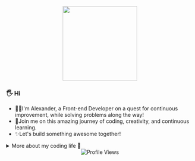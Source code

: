 <div align="center">
  <img src="https://media.tenor.com/-hWWcfwUzTAAAAAi/when-you.gif" width="200"/>
</div>

### 🖐️ Hi

- 👨‍💻I'm Alexander, a Front-end Developer on a quest for continuous improvement, while solving problems along the way! </br>
- 🤝Join me on this amazing journey of coding, creativity, and continuous learning. </br>
- ✨Let's build something awesome together!

 <details>
  <summary> More about my coding life 🚀 </summary>

### Navigation

- [About Me](#about-me-)
- [Technology Stack](#technology-stack-)
- [How to reach me](#how-to-reach-me-)

---

<div align="center">
  <img src="https://media.tenor.com/vZZEPrwfe6AAAAAi/happy-amine.gif" width="200"/> </br>
</div>

### About Me :

- :man_technologist: I am a Front-end developer looking for new experiences and professional growth.
- :mortar_board: Holder of a JavaScript certification, showcasing proficiency in fundamental web development.

 <details>
  <summary> Click here to view JS certification </summary>
 </br>
   
  <div align="center">
    <img src="https://i.ibb.co/sbjLfCs/IMG-6411.png"/> </br>
  </div>
 </details>
 
---

<div align="center">
  <img src="https://media.tenor.com/yS3AotsDZmgAAAAi/animation-boy.gif" width="200"/> </br>
</div>

### Technology Stack :

<div>
  <img src="https://www.svgrepo.com/show/349402/html5.svg" title="HTML5" alt="HTML" width="45" height="45"/>
  <img src="https://www.svgrepo.com/show/349330/css3.svg"  title="CSS3" alt="CSS" width="45" height="45"/>
  <img src="https://www.svgrepo.com/show/349502/sass.svg" title="Sass" alt="Sass" width="45" height="45"/>
  <img src="https://www.svgrepo.com/show/355081/js.svg" title="JavaScript" alt="JavaScript" width="45" height="45"/>
  <img src="https://www.svgrepo.com/show/452242/jquery.svg" title="Jquery" alt="Jquery" width="45" height="45"/>
  <img src="https://www.svgrepo.com/show/354259/react.svg" title="React" alt="React" width="45" height="45"/>
  <img src="https://www.svgrepo.com/show/452093/redux.svg" title="Redux Toolkit" alt=Redux width="45" height="45"/>
  <img src="https://www.svgrepo.com/show/303600/typescript-logo.svg" title="Typescript" alt="Typescript" width="45" height="45"/>
  <img src="https://www.svgrepo.com/show/354007/lodash.svg" title="Lodash" alt="Lodash" width="45" height="45"/>
  <img src="https://www.svgrepo.com/show/331724/github-code-source.svg" title="Git" alt="Git" width="45" height="45"/>
  <img src="https://www.svgrepo.com/show/303440/gulp-logo.svg" title="Gulp" alt="Gulp" width="45" height="45"/>
  <img src="https://www.svgrepo.com/show/354987/figma.svg" title="Figma" alt="Figma" width="45" height="45"/>
  <img src="https://www.svgrepo.com/show/475668/photoshop-color.svg" title="Photoshop" alt="Photoshop" width="45" height="45"/>
</div>

### My Github Stats :

  <img height=200 src="https://github-readme-stats.vercel.app/api/top-langs/?username=poltoratskyi&hide=c%23" alt="Language used" />
 
---

<div align="center">
  <img src="https://media.tenor.com/7Hu7qzFdgxQAAAAi/okay.gif" width="200"/>
 </div>

### How to reach me :

 <details>
  <summary>Email </summary>
 </br>
   
  poltoratskyialexander@gmail.com
 </details>

  <details>
  <summary>SimpleX Chat </summary>
 </br>
   
  <a href="https://simplex.chat/contact#/?v=1-4&smp=smp%3A%2F%2FZKe4uxF4Z_aLJJOEsC-Y6hSkXgQS5-oc442JQGkyP8M%3D%40smp17.simplex.im%2FzBpStVueK_9NcNKGgWWZuAw4EuibJks7%23%2F%3Fv%3D1-2%26dh%3DMCowBQYDK2VuAyEAzFBHs6ZksFf4chVCsrjlbqNb1HoVra57zWxeCdnjMUI%253D%26srv%3Dogtwfxyi3h2h5weftjjpjmxclhb5ugufa5rcyrmg7j4xlch7qsr5nuqd.onion">
<img src="https://img.shields.io/badge/SimpleX_Chat-%231877F2.svg?style=for-the-badge&logo=simplelogin&logoColor=white" alt="SimpleX Chat"/>
  </a>
 </details>

 <details>
  <summary>PGP Public Key - optional </summary>
  <br/>

```

-----BEGIN PGP PUBLIC KEY BLOCK-----

mQINBGWfE+IBEADG7HqH4OzmS1EhYgRphUiYjyrgiLewhRgaoo7mKoyOaPtdyVAY
D5HFEkSj2Icsl8VFms0zRhKTnnlCOCma7KRY31B3oYVKBy2CI7hmJFjU+Pc3GVsS
C1gJhzECrsekDdoRt+Qi0f3OsY176YyIobYHXMOJhlWLdx+HAqkNB6J56f5s5mEV
31/ZPoOCrX7oe1Ew0DJH8PNS8y/886FvBOoGqiW4ZVF3kBWUTL1gAq+WnwVwJxhx
UNnt1muj90U/t+kLflpLB0JYWJR+MmiI+XYvkgpaz1VObpzJQo4ya6syZwH7zv8t
3WuiPpqxfEqnlxRDn+UG4z8EginCAAeXvlWipaojiJBCEe5EV6MHtX5o+jkiJe7z
Gp4JMlnR73kKUvAfODuYrPGcSSZaj34l+mnFIrsqT7t4tngXg9P+tXakGDN4EO4Y
u2aYCXG04Ff040IDd0l2HZtT6sbO5Qi+dCsxZcsTJLWyA9v2dWai7J9YIbUbRCCL
XmmDl8Bs/VdzHdET+tlP2Rdh9/ohaayV0241ytgRWl0psfgdz6abJKgF6FSzc9uh
CSQZlJ+FXHdTuO4ANaIaiWnW8CiHNETvWv6ukDz3bldbRtJh003/HBXTKaCzDJDB
Oj1NnruxEUp8am8PZYiGLsh74eys+Lkz106E4xRJj1IFKV3NYx64C5lm1wARAQAB
tBthbW5lc2lhIDxhbW5lc2lhQGdtYWlsLmNvbT6JAlcEEwEIAEEWIQRNqBzSz9NM
IUGNyrPTmGTOYUPfqQUCZZ8T4gIbAwUJBaRCvgULCQgHAgIiAgYVCgkICwIEFgID
AQIeBwIXgAAKCRDTmGTOYUPfqbr2D/9QEBpY5BQGBWugBAhwoSGMew91rkeIohva
jbE5VoIsqjSZUvacSxQPZffglbBL1haM7CiNE6uJEBD/vnSMjnVczG3gPBbvAElM
xcm05fX7ajs5KPd6V88vJAR7X1elMgTofUytroK7xGNNhtg7k4P7OO09cQbhN3hI
oN5tAXsA6BCWWFB9dXZHKYFRzIV64C1tQrqcUA2nk6bczCwaqKpEIaMH2p1u2S2X
gTDgWWZAZjOo/enjob2U++aT7ybhMfTtJPCqX8eqQR34pFGjJ4YrdcmdsBvmOpSi
tuQB/kyCXwOFwCtOfTpq7Mh7vFTdHL7FPBvK8bZKsEb1V88r6UfzYPvgtNTg6a6I
U2hs5TZ2c4tRM1FRjSkp0ReMUHWpF5MDKNrjZxW/afoNqA/Fy5Wol5C3ANgYY2y6
pl94Hffds7nhswdu1FVeDnKQrgjRAwZoh05eovT1MkxvIPa7F5tL/atdappobBgy
5VhuqeOFX6mIWAoUSUPTyKOSCtZ37oeiVRCcqUU9rqpOFO6lAY/gud4jafb0iCep
W/5GSuODkED2wIzY2Plqtfl6dJW1PUvEbHwt0xqe60tuXeiQcuE9A6YlDGQE+UGp
/s8251xHXEpcN1KUxjn4hzTbcKuyxUhtsEHKVcTO8am0fionNNco4AYBrm9fpWN9
nvA2b4x7xbkCDQRlnxPiARAAoLGqU7gH/D6k2W/hfIQ6qdukoOKweCfMrTaqJoKt
Of18Ig2mPA9XVXsjoH8JlFpAXlVxxIppefmMQ+f6f5Dw+aCy8m4q1VcAp/jTOAJw
uWInXOFZdGVQmeqE35gvlHJ7GJCgvJl4F3x2ipJ4tTUj9UG6aX/kVE7yb2wV/u7u
YRwK1ffmYTr+lY/9C1nd6AS8VcsZjb4B4bSIXXjUd6N9u024APn343qzjmqNEEMt
77uKgiJWhTGEx+t0pKq3QQj42PJ5RsuSPTU5zppx0+N+bqOupthrPEG6dk2oU8Ng
h/7epc+MS4knIaots/dWPJRLuEcqlCcqIermb4DdZ3wrHIWCiK8a1613dzVhqJg+
Q6fNhOEV28xhpYmpFzsVw7lRqxjllLaTwK1m7SAsbM4qdrCPxWaQSts4Q+dnQWE0
lKJ/72EkLupQKaDKFaIdmhlVoccj2nB9EVffkVhlK24FVs1nzos9I6MVTlBfepPu
k4Tu+yQAzugo5VtRDw/ju6J2i9QE1FIkxIsjO24L2YohhP5zbFSLW1XlnK+EiSeQ
Wn9ubqZ+XNjHXpyhXiENN7LMstQhWSn/G/fWLrYKFOs3Y9WzgBqGSm14hoWK1oNl
xBsvpqUV0EqU9vjw3VeSlxkwCZHMRzHe7S/VCifm4lWMPD/LZYLRgATI6GHtzsly
AfEAEQEAAYkCPAQYAQgAJhYhBE2oHNLP00whQY3Ks9OYZM5hQ9+pBQJlnxPiAhsM
BQkFpEK+AAoJENOYZM5hQ9+povgQAJrU8zt5C5Y7UbWdowtTdS29z7wSBho2XhNf
nNcE+/1lWMKHm2XblhXa7TZtJrrlBLe0xfVcEJCrL8DpEPwmFIak/IdnCKqJin92
9CbihFc9VPSpkeRbf7FAKGFKPBM44+Tpn9cEhYeRk6bC+cBLu8vVuC9ieDL+gc72
OJHiDP0DEYoIn1smtx+s3g7mxc/LKnQO8ctrR+7sg/o2E3OxzMAfGfVCWaW4wBu6
8lG8XhAQJHNJRd8aqhZfo0+563xmgQruGAk6LlEBHSqHMh3lbIIV3vx8zLqA05I1
33rJeQMG81hcIdLJHpld0+ZC4nZeWqNg1oAswP93LdXCwEADqV+iJLMMc04PqNBZ
h4pITjSugyn+D1Uw6M6RE5HmN+i0By4E6SsLPWAtRRQjK2oE2ulioLE1C6RUqp+P
ztL8E/3VGrC3A2BagbwexfSTRwfPoaEqjlsDkhrzZiIQU0IkOfpS95GJCNWeRw2n
3ROBZa0sJeuttMw1bigSDuq0v/JOlxop9avyrXiGs93cIcnhymK3Sa3IXNs1eV2I
L8AUCOFwz4wXgMyEpFuIBKLO+sULWsmX6SkjbxohgVZgJB2e4FtMs2fJ1mk93j64
rLiy3OIXig8K+cbX+pDafJVh+4wUOYdow1jXdD8DsVkZWeqsuZEpHFn4NFzeJlZ6
a8inoh+A
=OVGZ

-----END PGP PUBLIC KEY BLOCK-----

```

</details>

<details>
  <summary>SSH Public Key - optional</summary>
  <br/>

```

-----BEGIN PUBLIC KEY-----

MIIIIjANBgkqhkiG9w0BAQEFAAOCCA8AMIIICgKCCAEAvlIgVt2OrI4sFT+QzITF
RrrOxvUzXvd3SIUsmAUd7qe+oLyBBV6JOnBcy0bW5mCPii8cjchbQPHvFbAxCUdp
Q0Hzlslcjhq/8XhL/7RoDuHc7KxXFEc5Ybmk/CQEZQ/FDFcMG0Q7c9MMbgdOBSgg
Yf6svFWB82PLrAO1+jqpCTmRwqstw3EiITl/mrR6wF3LN8VgX1AL9t1z0Wsn6LhS
vI4fwnre7VQBBy64bRzvYSlRRjBP0eHGiOWSw3jxAqp+F/PJf2IDs/MSkIWlqaOE
3gY+b+qZOsIP430xdi77EVFsg/dAP78MkCazvtiVAUM1thJUAb37wnkrvQjUP4BZ
QqqyJfdmJZo3v0xMYmUGI2+oxLjq5IYRnmxVpnyQI1TCoYqtszT7lVh4A7WiqEPy
4oIqpFvoHCnHJqrDJ50R7KSePUPemWNjn0FDAtn2lFBBp0dZuo+03uPz7U0nsCi/
JPNrUwXhKXjcX7R7iNqp2eH8xlyXGAayS+yLxoZpkmizLmlP+X9sC+4V+m8FVNc2
kf11jg+wjPdrxY+Y1INLz5fdOACuDY5Rsx60b2cafUiP9lSm7JmBC09ds9WbgO2x
LEW9i8ipz25Y3KfjWBq5Bew69hNNMBxiokFIzdItcbqvjmWkGRyFsebKyaPC8rRH
6sEfqT/0xd7MXlVH/aQpWH2w/Qsb3FZAaV8+JQlDD0b+iIk8e4UYM9lJ0WfIaG6v
16w92q084InI2wksWOevKhVm+/kdYH4ymTFr+gOXE1Y9g/F34Y1tlH1HSy59XVYL
GwQpXCThQecabWZJiXusuhWrvQTHSP4VfMDf8kSXebNYk7by0ETSbs6PtZfnukov
7D7K9lPKIuIRt5h59TipmGXdyzKPSpmFubu62l9nSUtccZF0eob+VVOJam5X9r4Z
V5PqZZJKw36Hcsz7Cs8BQ9wt4B+acpxBfCc1LVJBKp+H7B0XSBzJleu0kRt463Km
j1sJWKrY1X0tdNAefLfH38kxyeinPwyyxJ9fiAnwNRcL4gylhp76vmZ7KjcdThXz
gphBiRRj6jd0oAnHm2OL4IsUyEGifv6bC3/rsPQb7ICsjRBajfJ8eWnuzI1ke+rJ
9mgz3e5hfZxAktaHj4aZi59FS3jXHKXbF+sdG2j3ehkCIJgoha3lwqEbYVJKdO+g
Xms53hbgNlxxH93rVLcJumOtHoRg6y5Y+sJOHtnu/tqwqJcR+l8tVhMZIYRwecZD
ALZ0tFS4U/ccK6g8aPeWGl1+A82/A2FMAyhugTjN2juXAWWTRwhRghNTzq/GyJJe
5b7S6/HmXkHv5ZLhUFNLyyVSwUpElm2rC3lLcyj8fRXsFNWnI7drv1/mQaXc7IA2
CxIfBSFQ+8h8Ca8m48od0VDTRfUgQrsN6sCHDpJ/vVFkn2udPW1sX0SVdN4bQSwJ
AQ96w3clEQ8n5OfKzapDpDYPyZiUhTd7aMHrsB/becpn8Kh0rPZ+QHGrLEZtaTsd
YUVq/yaneJOw17Jkb5bCBqqWlQ56zY7Kem0ND8s7hw8mzYC07tiofLGGRq678jTf
atvOKsBG8x/2JuSqUioinYCg9uu1cMi2KkuokZcY6y5UJfnje8UTxI1SvwwZT4cF
hjwHEiiD0N+8vGULAWx/kKNJxmhIt9P0W0w+xK9AHoYHKjFqw8qtiCyU/Njr0Ngv
JIX94A4Kf6yooOUzuNsYdLl1yWNURpv37Q6mv1mMQPyQuXBtRFlRySIpDJDF/5B4
kdd5WxN8Ozt8563siyAkD1b36Vv2OLRQWMcFq8cXTZj7FCFUCpejs+Jyw+BQZd2M
s/HKJma1U1R84Dt1luA98gLPLYqe3gxUJnB/hGsMk9X474hLd/zsLLrTQKvoPYe4
8TZBRzkoaql7CHqXGZJRUbE6nWtrPbSfRuKQV9zxMsU9z9MKs4ylh511d5DeOux/
++tfV6l2MgGErzlxNLXfJuV5tFVLgc50ZzAFF8lycEDqPnWe5BytnNiBeCLIidwL
+IQWxLsQbtvaPCJ3E39DGcH+EPncDZEvfuWXVkstv4XNwIiMFmkiQtdw++lzcnwB
V6wia5ODmwf7noRtKV9hCXD90uASJKygtz+Do0BmbKBixwEbhrixrUswm3NESbBv
lRy4Y/djgQNTG/8/byAEnKnmSf68NQrmiWskjtyKTgXxl27pLlCWBrtABNAXPcJO
fy1013ycXX/IIK4AftMsXqDGUYXOmIdkStLR2bGBh+ICPM4gNyeOcLV806qpkn2P
ATO14va7q//RTaGj2BbkdjFFPHu1tal3ynHUYOT5Zq7neROssszIvKQ17KS7NEpg
B7FZTeioFYd7B1K9d0wU7EF2kW5lUz50hKQep/pmDDhpT/Q4xivachwvPsdRFO0B
L2hTpcVHahL1GHST/AL7JZxvCNPDHehnoNdZ5arslhER7/EqvifrFBDy1Pptqx5l
kOl9XHB13u5DorG2MqbFt85y81cRybwBIJ6d8sXGbT4G38llh80ch51coOBYykPB
1Pq1mnC84W90LBVzp4EyTTiZzVsgvnGWaFRlatMtgDaJFMPyREI69FOKWQ7qoAXS
uHaHwjLwYE81vNf+wWgROWOHjU5+oMck04iRWtf7A29kpdFa+aexWPWNFnaj7Jp6
K9wliGaIJ1+LUgx4KrPzngZat9Zotdw+d1q0Rwm0sO/LMVA8Xvyx38Wn+FuE2NTZ
ytVAu0OnMB7jVvnhrdj94FECAwEAAQ==

-----END PUBLIC KEY-----

```

</details>
 
</details>

<div align="center">
  <img src="https://komarev.com/ghpvc/?username=poltoratskyi&style=flat-square&color=blue" alt="Profile Views"/>
</div>
